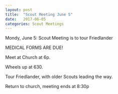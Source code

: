 ```yaml
---
layout: post
title:  "Scout Meeting June 5"
date:   2017-06-05
categories: Scout Meetings
---
```


Mondy, June 5:  Scout Meeting is to tour Friedlander

MEDICAL FORMS ARE DUE!

Meet at Church at 6p.

Wheels up at 630.  

Tour Friedlander, with older Scouts leading the way.

Return to church, meeting ends at 8:30p

